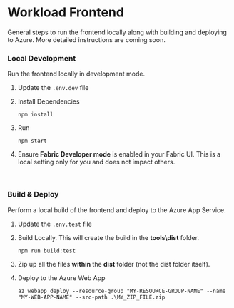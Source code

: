 # Workload Frontend

General steps to run the frontend locally along with building and deploying to Azure. More detailed instructions are coming soon.

### Local Development
Run the frontend locally in development mode.

1. Update the ```.env.dev``` file

1. Install Dependencies

    ```
    npm install
    ```

1. Run

    ```
    npm start
    ```

1. Ensure **Fabric Developer mode** is enabled in your Fabric UI. This is a local setting only for you and does not impact others.

<br />

### Build & Deploy
Perform a local build of the frontend and deploy to the Azure App Service.

1. Update the ```.env.test``` file

1. Build Locally. This will create the build in the **tools\dist** folder.

    ```
    npm run build:test
    ```

1. Zip up all the files **within** the **dist** folder (not the dist folder itself).

1. Deploy to the Azure Web App
    ```
    az webapp deploy --resource-group "MY-RESOURCE-GROUP-NAME" --name "MY-WEB-APP-NAME" --src-path .\MY_ZIP_FILE.zip
    ```
